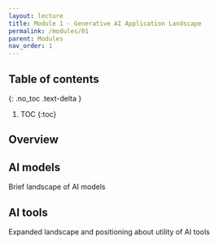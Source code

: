 ```yaml
---
layout: lecture
title: Module 1 - Generative AI Application Landscape
permalink: /modules/01
parent: Modules
nav_order: 1
---
```


## Table of contents
{: .no_toc .text-delta }

1. TOC
{:toc}

## Overview

## AI models
Brief landscape of AI models


## AI tools
Expanded landscape and positioning about utility of AI tools